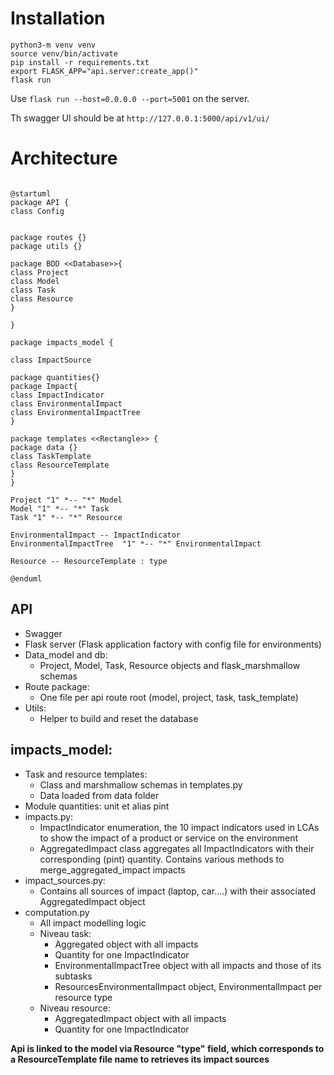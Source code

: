 # Installation

```
python3-m venv venv
source venv/bin/activate
pip install -r requirements.txt
export FLASK_APP="api.server:create_app()"
flask run
```
Use `flask run --host=0.0.0.0 --port=5001` on the server.

Th swagger UI should be at `http://127.0.0.1:5000/api/v1/ui/`
# Architecture

```plantuml

@startuml
package API {
class Config


package routes {}
package utils {}

package BDD <<Database>>{
class Project
class Model
class Task
class Resource
}

}

package impacts_model {

class ImpactSource

package quantities{}
package Impact{
class ImpactIndicator
class EnvironmentalImpact
class EnvironmentalImpactTree
}

package templates <<Rectangle>> {
package data {}
class TaskTemplate
class ResourceTemplate
}
}

Project "1" *-- "*" Model
Model "1" *-- "*" Task
Task "1" *-- "*" Resource

EnvironmentalImpact -- ImpactIndicator 
EnvironmentalImpactTree  "1" *-- "*" EnvironmentalImpact

Resource -- ResourceTemplate : type

@enduml
```


## API
- Swagger
- Flask server (Flask application factory with config file for environments)
- Data_model and db: 
	-  Project, Model, Task, Resource objects and flask_marshmallow schemas
- Route package:
	- One file per api route root (model, project, task, task_template)
- Utils:
	- Helper to build and reset the database

## impacts_model:

- Task and resource templates:
	- Class and marshmallow schemas in templates.py
	- Data loaded from data folder
- Module quantities:  unit et alias pint
- impacts.py:
	- ImpactIndicator enumeration, the 10 impact indicators used in LCAs to show the impact of a product or service on the environment
	- AggregatedImpact class aggregates all ImpactIndicators with their corresponding (pint) quantity. Contains various methods to merge_aggregated_impact impacts
- impact_sources.py:
	- Contains all sources of impact (laptop, car....) with their associated AggregatedImpact object
- computation.py
	- All impact modelling logic
	- Niveau task:
		- Aggregated object with all impacts
		- Quantity for one ImpactIndicator
		- EnvironmentalImpactTree object with all impacts and those of its subtasks
		- ResourcesEnvironmentalImpact object, EnvironmentalImpact per resource type
	- Niveau resource:
		- AggregatedImpact object with all impacts
		- Quantity for one ImpactIndicator

**Api is linked to the model via Resource "type" field, which corresponds to a ResourceTemplate file name to retrieves its impact sources**
